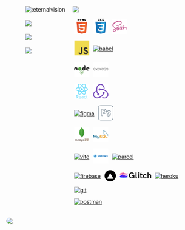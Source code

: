<div
style="
display: flex;
align-items: flex-start;
justify-content: center;
flex-wrap: wrap;
">
<div style="display: flex; flex-direction: column">
<img
src="https://count.getloli.com/get/@:eternalvision"
alt=":eternalvision" />
<img
style="margin-top: 20px"
src="https://github-readme-stats.vercel.app/api/top-langs/?username=eternalvision&theme=dark&hide_border=true" />
<img
style="margin-top: 20px"
src="https://github-readme-stats.vercel.app/api?username=eternalvision&show_icons=true&theme=dark&hide_border=true" />
<img
style="margin-top: 20px"
src="https://github-profile-summary-cards.vercel.app/api/cards/profile-details?username=eternalvision&theme=dark&hide_border=true" />
</div>
<div>
<img
style="margin-left: 20px"
src="https://spotify-github-profile.vercel.app/api/view?uid=31csja3bnd7oq3igyhi5xauxdceu&cover_image=true&theme=default&show_offline=false&background_color=121212&interchange=true&bar_color_cover=true" />
<div>
<ul
style="
display: flex;
list-style: none;
align-items: center;
">
<li>
<a
href="https://www.w3.org/html/"
target="_blank"
rel="noreferrer">
<img
src="https://raw.githubusercontent.com/devicons/devicon/master/icons/html5/html5-original-wordmark.svg"
alt="html5"
width="40"
height="40" />
</a>
</li>
<li style="margin-left: 10px">
<a
href="https://www.w3schools.com/css/"
target="_blank"
rel="noreferrer">
<img
src="https://raw.githubusercontent.com/devicons/devicon/master/icons/css3/css3-original-wordmark.svg"
alt="css3"
width="40"
height="40" />
</a>
</li>
<li style="margin-left: 10px">
<a
href="https://sass-lang.com"
target="_blank"
rel="noreferrer">
<img
src="https://raw.githubusercontent.com/devicons/devicon/master/icons/sass/sass-original.svg"
alt="sass"
width="40"
height="40" />
</a>
</li>
</ul>
</div>
<div>
<ul
style="
display: flex;
list-style: none;
align-items: center;
">
<li>
<a
href="https://developer.mozilla.org/en-US/docs/Web/JavaScript"
target="_blank"
rel="noreferrer">
<img
src="https://raw.githubusercontent.com/devicons/devicon/master/icons/javascript/javascript-original.svg"
alt="javascript"
width="40"
height="40" />
</a>
</li>
<li style="margin-left: 10px">
<a
href="https://babeljs.io/"
target="_blank"
rel="noreferrer">
<img
src="https://www.vectorlogo.zone/logos/babeljs/babeljs-icon.svg"
alt="babel"
width="40"
height="40" />
</a>
</li>
</ul>
</div>
<div>
<ul
style="
display: flex;
list-style: none;
align-items: center;
">
<li>
<a
href="https://nodejs.org"
target="_blank"
rel="noreferrer">
<img
src="https://raw.githubusercontent.com/devicons/devicon/master/icons/nodejs/nodejs-original-wordmark.svg"
alt="nodejs"
width="40"
height="40" />
</a>
</li>
<li style="margin-left: 10px">
<a
href="https://expressjs.com"
target="_blank"
rel="noreferrer">
<img
src="https://raw.githubusercontent.com/devicons/devicon/master/icons/express/express-original-wordmark.svg"
alt="express"
width="40"
height="40" />
</a>
</li>
</ul>
</div>
<div>
<ul
style="
display: flex;
list-style: none;
align-items: center;
">
<li>
<a
href="https://reactjs.org/"
target="_blank"
rel="noreferrer">
<img
src="https://raw.githubusercontent.com/devicons/devicon/master/icons/react/react-original-wordmark.svg"
alt="react"
width="40"
height="40" />
</a>
</li>
<li style="margin-left: 10px">
<a
href="https://redux.js.org"
target="_blank"
rel="noreferrer">
<img
src="https://raw.githubusercontent.com/devicons/devicon/master/icons/redux/redux-original.svg"
alt="redux"
width="40"
height="40" />
</a>
</li>
</ul>
</div>
<div>
<ul
style="
display: flex;
list-style: none;
align-items: center;
">
<li>
<a
href="https://www.figma.com/"
target="_blank"
rel="noreferrer">
<img
src="https://www.vectorlogo.zone/logos/figma/figma-icon.svg"
alt="figma"
width="40"
height="40" />
</a>
</li>
<li style="margin-left: 10px">
<a
href="https://www.photoshop.com/en"
target="_blank"
rel="noreferrer">
<img
src="https://raw.githubusercontent.com/devicons/devicon/master/icons/photoshop/photoshop-line.svg"
alt="photoshop"
width="40"
height="40" />
</a>
</li>
</ul>
</div>
<div>
<ul
style="
display: flex;
list-style: none;
align-items: center;
">
<li>
<a
href="https://www.mongodb.com/"
target="_blank"
rel="noreferrer">
<img
src="https://raw.githubusercontent.com/devicons/devicon/master/icons/mongodb/mongodb-original-wordmark.svg"
alt="mongodb"
width="40"
height="40" />
</a>
</li>
<li style="margin-left: 10px">
<a
href="https://www.mysql.com/"
target="_blank"
rel="noreferrer">
<img
src="https://raw.githubusercontent.com/devicons/devicon/master/icons/mysql/mysql-original-wordmark.svg"
alt="mysql"
width="40"
height="40" />
</a>
</li>
</ul>
</div>
<div>
<ul
style="
display: flex;
list-style: none;
align-items: center;
">
<li>
<a
href="https://vitejs.dev/"
target="_blank"
rel="noreferrer">
<img
src="https://vitejs.dev/logo.svg"
alt="vite"
width="40"
height="40" />
</a>
</li>
<li style="margin-left: 10px">
<a
href="https://webpack.js.org"
target="_blank"
rel="noreferrer">
<img
src="https://raw.githubusercontent.com/devicons/devicon/d00d0969292a6569d45b06d3f350f463a0107b0d/icons/webpack/webpack-original-wordmark.svg"
alt="webpack"
width="40"
height="40" />
</a>
</li>
<li style="margin-left: 10px">
<a
href="https://ru.parceljs.org/getting_started.html"
target="_blank"
rel="noreferrer">
<img
src="https://ru.parceljs.org/assets/parcel.png"
alt="parcel"
width="40"
height="40" />
</a>
</li>
</ul>
</div>
<div>
<ul
style="
display: flex;
list-style: none;
align-items: center;
">
<li>
<a
href="https://firebase.google.com/"
target="_blank"
rel="noreferrer">
<img
src="https://www.vectorlogo.zone/logos/firebase/firebase-icon.svg"
alt="firebase"
width="40"
height="40" />
</a>
</li>
<li style="margin-left: 10px">
<a
href="https://vercel.com/"
target="_blank"
rel="noreferrer"
style="
width: 30px;
height: 30px;
border-radius: 50%;
justify-content: center;
align-items: center;
background-color: #000;
display: flex;
">
<svg
width="26px"
height="15px"
viewBox="0 0 76
65"
fill="none"
xmlns="http://www.w3.org/2000/svg">
<path
d="M37.5274 0L75.0548 65H0L37.5274 0Z"
fill="#ffffff" /></svg
></a>
</li>
<li style="margin-left: 10px">
<a
href="https://glitch.com/"
target="_blank"
rel="noreferrer">
<svg
xmlns="http://www.w3.org/2000/svg"
viewBox="0 0 2488.33 478.48"
height="16px"
class="sc-bZkfAO cIcPuE css-vurnku">
<title>Glitch Logo</title>
<g data-name="Logomark">
<path
fill="#2800ff"
d="M243 242.33v-17.62h218.72v3.42c-28 9.12-69.46 17.72-80.1 19.38 5.8 2.7 7.69 5.08 10.16 5.89a208.75 208.75 0 0125.42 4.68c16.47 3.79 30.11 7.38 41.33 11.34 11.66 4.36 17.83 6.37 24.7 8.35a246 246 0 0024.36 5.33c6.77 1 21.16-4 24.54-4.87s47.15-17.88 47.15-17.88 19-7.11 26.52-9c6.91-1.91 7.09.4 7.09.4a47.43 47.43 0 011.48 6.11 100.59 100.59 0 01.18 19.59 149.43 149.43 0 01-3 14.93 65.07 65.07 0 01-4.55 11.78c-1.4 2.45-3.56 6.27-4.3 7.93a22 22 0 00-2.18 7.29 35.09 35.09 0 00.49 10.29c.6 2.9 2.54 10.17 2.54 10.17l2.29 9.09-313.46-.38v18.38H38.53a2.51 2.51 0 00.07-1.31c-.26-1.12-1.54-2.77-6.44-5.72-6.31-4.11-26.23-11.32-32-13.43C-.07 341-2.44 315.8 29 288.15a297.4 297.4 0 0129.66-22.3s27-17.66 48.46-24.71"></path>
<path
fill="#5a78ff"
d="M605.79 348.93l-313.46-.38v18.38H38.53c-1.41 4.14-20.46 11.46-33.5 14 7 9.63 20.22 18.42 33.49 26a304.23 304.23 0 0039.72 18.11c5 1.73 19.9 7.56 28.78 8.26a206.19 206.19 0 0037.08-.7 173.16 173.16 0 0019.37-3s1.24 4.9 9 15.66c5.61 7.45 12.49 15.07 19.36 19.58 8.18 5.17 10.9 7.9 28.62 11.13a141.64 141.64 0 0040 1.86c9-.83 17.72-1.12 25.47-3.27.37-9.94-.88-19.12-4.88-27.23 10.76.43 16.74.74 31.76.45 29-.55 60.67-6.52 86.63-11.48 21.45-4.09 56.54-13.92 73.32-19.5 9.64-3.21 32.56-11 34.69-11 3.45 0 8.63.81 15.84 2.94 10.71 3.17 18.94 6 37 12.49s34.13 12.15 43.91 13.49c7.23 1 8.12 0 8.62-3.62.83-4.58-5.55-15-8.18-23.18a43.14 43.14 0 01-1.89-26 70.16 70.16 0 012.46-7.5 41 41 0 002.24-15.55 48 48 0 00-1.65-9.94z"></path>
<path
fill="#fec1ee"
d="M601.7 198.75a33 33 0 011.3-10.19c.62-2 1.26-3.78 2.44-7.15a40.44 40.44 0 001.89-15.93 82 82 0 00-1.57-9.49l-229.88-.39v17.9H38.68c.68 4.91-20.5 12.76-33.54 15.34 6.8 9.34 20.55 18.55 33.86 26.16a311.06 311.06 0 0039.78 18.11c6 2.12 19.12 7 28.4 8.07L243 242.33v-17.62h218.72v3.42c3.3-.92 8.2-2.38 11.35-3.42 9.64-3.21 32.94-11.23 35.07-11.26 3.46 0 7.87.76 15.08 2.89 10.71 3.16 19.23 6.33 37.31 12.78s33.77 12 43.53 13.44c8.39 1.25 8.89-1.56 8.89-4.91.2-4.27-6.12-15.06-8.76-23.28a50.64 50.64 0 01-2.49-15.62z"></path>
<path
fill="#ff7698"
d="M614.37 65.91c.18 3.26.68 16.56.18 19.58a113.94 113.94 0 01-2.8 13.69c-1.3 4.1-3.28 10-4.8 12.68-1.4 2.45-3.68 6.23-4.42 7.89a24.77 24.77 0 00-2.06 7.69 35.09 35.09 0 00.49 10.29c.6 2.9 2.54 10.17 2.54 10.17l2.26 8.09-229.88-.39v17.9H38.68s.3-2-5.8-5.8c-5.5-3-23.4-10.6-32.5-13.4-.88-4.57-2.82-30.45 28.62-58.09A295.82 295.82 0 0158.68 73.9s26.08-18.51 54.1-26.8a142.37 142.37 0 0120.6-4.2c19.87-1.62 51.72-2.4 54.84-2.29A231.72 231.72 0 01208.58 17c11.87-11.69 18.6-16.2 25.7-17 9.8.58 62.26 12.84 77.07 17.25 8.5 2.4 25.52 7 39 12.65 13.9 5.34 17.28 9.88 17.28 9.88a124.57 124.57 0 008.46 11.33c3.28 3.28 12.7 8.94 15.32 10 3.95 1 10.63 1.06 25.75 4.71 15.8 3.76 30 7.78 41.3 11.3 11.7 3.9 17.8 6.6 24.8 8.4s18.2 4.5 24.4 5.4 19.83-4 23.21-4.87 48.41-17.65 48.41-17.65 24.3-8.69 26.5-9.4c7.37-2.4 8.59-2.57 8.59 6.91z"></path>
<path
fill="#fff"
d="M107 93.51c-15.9 0-27.9 12.2-28.7 29.5-.8 17.1 12.9 29.5 28.7 29.5s28.7-13.2 28.7-29.5-12.79-29.5-28.7-29.5zm-6.7 52.8c-12.2 0-22.1-8.7-22-22.7.4-11.5 9.9-22.7 22-22.7s22 10.1 22 22.7-9.79 22.7-21.99 22.7z"></path>
<path
d="M100.31 101c-12.2 0-21.7 11.2-22 22.7 0 14 9.9 22.7 22 22.7s22-10.1 22-22.7-9.8-22.7-22-22.7zm-10.4 37.8a7.4 7.4 0 117.2-7.4 7.28 7.28 0 01-7.2 7.41z"></path>
<ellipse
cx="89.91"
cy="131.41"
fill="#fff"
rx="7.2"
ry="7.4"></ellipse>
<path
fill="#fff"
d="M107 287.09c-15.9 0-27.9 12.2-28.7 29.5-.8 17.1 12.9 29.5 28.7 29.5s28.7-13.2 28.7-29.5-12.79-29.5-28.7-29.5zm-6.7 52.8c-12.2 0-22.1-8.7-22-22.7.4-11.5 9.9-22.7 22-22.7s22 10.1 22 22.7-9.79 22.7-21.99 22.7z"></path>
<path
d="M100.31 294.59c-12.2 0-21.7 11.2-22 22.7 0 14 9.9 22.7 22 22.7s22-10.1 22-22.7-9.8-22.7-22-22.7zm-10.4 37.8a7.4 7.4 0 117.2-7.4 7.28 7.28 0 01-7.2 7.4z"></path>
<ellipse
cx="89.91"
cy="324.99"
fill="#fff"
rx="7.2"
ry="7.4"></ellipse>
<path
fill="#5a78ff"
d="M224.46 173.5c-4.11 15.43-8.38 28.13-8.46 28.36a7 7 0 0013.27 4.49c.34-1 5.26-15.65 9.68-32.85zM192.24 173.5c-1.28 2.89-2.2 4.66-2.25 4.76a6 6 0 0010.6 5.61 113.2 113.2 0 004.68-10.37z"></path>
<path
fill="#2800ff"
d="M231.9 135.15c0 .21-.06.41-.08.62-.8 10.93-4 25.23-7.36 37.73H239c3.12-12.14 6-25.57 6.81-36.42 1.78-12.09-5.61-34.81-10.5-48.08a1196.75 1196.75 0 01125.12 11.37c71.07 10.28 156.8 52.88 157.66 53.31a7 7 0 106.26-12.52c-3.58-1.8-88.58-44-161.91-54.65-76-11-136.79-11.78-137.39-11.78a7 7 0 00-6.55 9.67c5.98 14.6 14.96 41.22 13.4 50.75zM200.57 136.58c1.17 13.32-4.88 29.16-8.33 36.92h13c3.84-9.64 8.44-24.47 7.25-38a111.21 111.21 0 00-17.8-50.8 6 6 0 00-9.76 7 100.88 100.88 0 0115.64 44.88z"></path>
<path
fill="#fec1ee"
d="M224.59 366.89c-4.11 15.43-8.38 28.13-8.46 28.36a7 7 0 0013.26 4.49c.35-1 5.27-15.65 9.68-32.85zM192.37 366.89c-1.29 2.89-2.21 4.66-2.26 4.76a6 6 0 0010.61 5.61 113.2 113.2 0 004.68-10.37z"></path>
<path
fill="#ff7698"
d="M232 328.54a6.18 6.18 0 00-.07.62c-.81 10.93-4 25.23-7.36 37.73h14.48c3.12-12.14 6-25.57 6.82-36.42 1.78-12.09-5.61-34.81-10.51-48.08a1196.87 1196.87 0 01125.13 11.37c71.06 10.28 156.8 52.88 157.65 53.31a7 7 0 106.27-12.52c-3.58-1.8-88.58-44-161.92-54.65a1167.85 1167.85 0 00-137.39-11.79 7 7 0 00-6.54 9.68c6.05 14.56 15.03 41.21 13.44 50.75zM200.69 330c1.18 13.32-4.88 29.16-8.32 36.92h13c3.83-9.64 8.44-24.47 7.25-38a111.21 111.21 0 00-17.8-50.8 6 6 0 00-9.76 7A100.94 100.94 0 01200.69 330z"></path>
</g>
<g data-name="Wordmark">
<path
d="M974.5 220.86v67.38h102.06c-2.63 75.6-53.82 115.69-126.35 115.69-99.43 0-141.76-75.26-141.76-167.62C808.45 150.2 850.78 73 948.9 73c59.07 0 107.64 28.27 129 91.37l73.84-30.89C1114.29 46.67 1040.78 0 949.56 0 796.3 0 725.75 112.4 725.75 239.6c0 127.52 71.87 238.94 224.46 238.94 61.7 0 112.24-28.27 137.18-72l7.21 65.46h66V220.86zM1316.44 478.54c19 0 43-3.29 59.73-6.57v-67.38a165.84 165.84 0 01-22 2c-16.08 0-26.25-6.57-26.25-22V7.56h-80.07v399c.01 57.85 30.85 71.98 68.59 71.98zM1436.22 81.51h84V7.56h-84zm2 390.46h80.07V143.63h-80.07zM1729.93 478.54c24 0 47.58-5.26 59.72-9.86V396c-10.83 5.26-28.88 11.84-45.61 11.84-21 0-36.43-9.2-36.43-40.76v-156.4h82v-67.05h-82V4.93l-78.76 57.19v81.51h-54.14v67.05h52.83v170.57c0 59.82 38.39 97.29 102.39 97.29zM1990.16 478.54c65 0 116.17-36.15 137.82-97.29l-72.85-27.6c-8.53 30.89-33.47 52.26-65.63 52.26-55.79 0-76.79-47.66-76.79-97.62 0-49 21.66-98.93 76.79-98.93 32.82 0 57.1 22.35 65.63 53.9l76.14-29.58c-24.94-65.4-76.79-97-141.77-97-107 0-158.17 85.45-158.17 171.56 0 87.15 51.84 170.3 158.83 170.3zM2190.34 472h81.38V305.66c0-54.56 24.28-96.3 75.48-96.3 48.24 0 59.07 35.17 59.07 75.59V472h81.38V274.77c0-68.7-35.11-138-121.09-138a121.69 121.69 0 00-94.84 45V7.56h-81.38z"
fill="currentColor"></path>
</g>
</svg>
</a>
</li>
<li style="margin-left: 10px">
<a
href="https://heroku.com"
target="_blank"
rel="noreferrer">
<img
src="https://www.vectorlogo.zone/logos/heroku/heroku-icon.svg"
alt="heroku"
width="40"
height="40" />
</a>
</li>
</ul>
</div>
<div>
<ul
style="
display: flex;
list-style: none;
align-items: center;
">
<li>
<a
href="https://git-scm.com/"
target="_blank"
rel="noreferrer">
<img
src="https://www.vectorlogo.zone/logos/git-scm/git-scm-icon.svg"
alt="git"
width="40"
height="40" />
</a>
</li>
</ul>
</div>
<div>
<ul
style="
display: flex;
list-style: none;
align-items: center;
">
<li>
<a
href="https://postman.com"
target="_blank"
rel="noreferrer">
<img
src="https://www.vectorlogo.zone/logos/getpostman/getpostman-icon.svg"
alt="postman"
width="40"
height="40" />
</a>
</li>
</ul>
</div>
</div>
<img
src="./maingif.gif"
style="margin-top: 20px; border-radius: 10px; width: 100%" />
</div>
